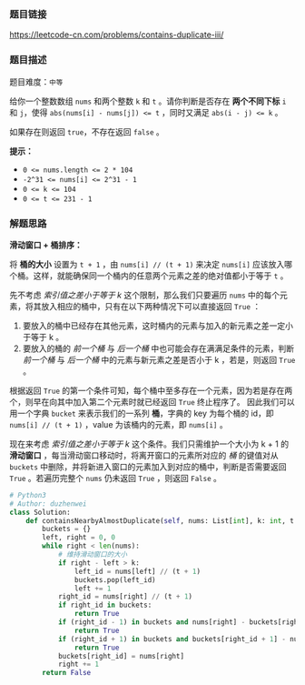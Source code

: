 ### 题目链接

https://leetcode-cn.com/problems/contains-duplicate-iii/

### 题目描述

题目难度：```中等```

给你一个整数数组 ```nums``` 和两个整数 ```k``` 和 ```t``` 。请你判断是否存在 **两个不同下标** ```i``` 和 ```j```，使得 ```abs(nums[i] - nums[j]) <= t``` ，同时又满足 ```abs(i - j) <= k``` 。

如果存在则返回 ```true```，不存在返回 ```false``` 。

**提示：**

- ```0 <= nums.length <= 2 * 104```
- ```-2^31 <= nums[i] <= 2^31 - 1```
- ```0 <= k <= 104```
- ```0 <= t <= 231 - 1```

### 解题思路

**滑动窗口 + 桶排序：**

将 **桶的大小** 设置为 ```t + 1``` ，由 ```nums[i] // (t + 1)``` 来决定 ```nums[i]``` 应该放入哪个桶。这样，就能确保同一个桶内的任意两个元素之差的绝对值都小于等于 ```t``` 。

先不考虑 *索引值之差小于等于 k* 这个限制，那么我们只要遍历 ```nums``` 中的每个元素，将其放入相应的桶中，只有在以下两种情况下可以直接返回 ```True``` ：

1. 要放入的桶中已经存在其他元素，这时桶内的元素与加入的新元素之差一定小于等于 k 。
2. 要放入的桶的 *前一个桶* 与 *后一个桶* 中也可能会存在满满足条件的元素，判断 *前一个桶* 与 *后一个桶* 中的元素与新元素之差是否小于 k ，若是，则返回 ```True``` 。

根据返回 ```True``` 的第一个条件可知，每个桶中至多存在一个元素，因为若是存在两个，则早在向其中加入第二个元素时就已经返回 ```True``` 终止程序了。 因此我们可以用一个字典 ```bucket``` 来表示我们的一系列 **桶**，字典的 key 为每个桶的 id，即 ```nums[i] // (t + 1)``` ，value 为该桶内的元素，即 ```nums[i]``` 。

现在来考虑 *索引值之差小于等于 k* 这个条件。我们只需维护一个大小为 k + 1 的 **滑动窗口** ，每当滑动窗口移动时，将离开窗口的元素所对应的 *桶* 的键值对从 ```buckets``` 中删除，并将新进入窗口的元素加入到对应的桶中，判断是否需要返回 ```True``` 。若遍历完整个 ```nums``` 仍未返回 ```True``` ，则返回 ```False``` 。

```python
# Python3
# Author: duzhenwei
class Solution:
    def containsNearbyAlmostDuplicate(self, nums: List[int], k: int, t: int) -> bool:
        buckets = {}
        left, right = 0, 0
        while right < len(nums):
            # 维持滑动窗口的大小
            if right - left > k:
                left_id = nums[left] // (t + 1) 
                buckets.pop(left_id)
                left += 1
            right_id = nums[right] // (t + 1)
            if right_id in buckets:
                return True
            if (right_id - 1) in buckets and nums[right] - buckets[right_id - 1] <= t:
                return True
            if (right_id + 1) in buckets and buckets[right_id + 1] - nums[right] <= t:
                return True
            buckets[right_id] = nums[right]
            right += 1
        return False
```